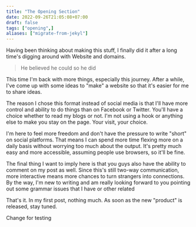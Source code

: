 ```yaml
---
title: "The Opening Section"
date: 2022-09-26T21:05:08+07:00
draft: false
tags: ["opening",]
aliases: ["migrate-from-jekyl"]
---
```


Having been thinking about making this stuff, I finally did it after a long time's digging around with Website and domains.
<!--more-->

> He believed he could so he did

This time I'm back with more things, especially this journey. After a while, I've come up with some ideas to "make" a website so that it's easier for me to share ideas. 

The reason I chose this format instead of social media is that I'll have more control and ability to do things than on Facebook or Twitter. You'll have a choice whether to read my blogs or not. I'm not using a hook or anything else to make you stay on the page. Your visit, your choice. 

I'm here to feel more freedom and don't have the pressure to write "short" on social platforms. That means I can spend more time flexing more on a daily basis without worrying too much about the output. It's pretty much easy and more accessible, assuming people use browsers, so it'll be fine.

The final thing I want to imply here is that you guys also have the ability to comment on my post as well. Since this's still two-way communication, more interactive means more chances to turn strangers into connections. By the way, I'm new to writing and am really looking forward to you pointing out some grammar issues that I have or other related

That's it. In my first post, nothing much. As soon as the new "product" is released, stay tuned.

Change for testing



 